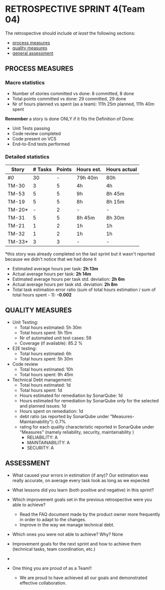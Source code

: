 RETROSPECTIVE SPRINT 4(Team 04)
=====================================

The retrospective should include _at least_ the following
sections:

- [process measures](#process-measures)
- [quality measures](#quality-measures)
- [general assessment](#assessment)

## PROCESS MEASURES 

### Macro statistics

- Number of stories committed vs done: 8 committed, 8 done
- Total points committed vs done: 29 committed, 29 done 
- Nr of hours planned vs spent (as a team): 111h 25m planned, 111h 40m spent

**Remember**  a story is done ONLY if it fits the Definition of Done:
 
- Unit Tests passing
- Code review completed
- Code present on VCS
- End-to-End tests performed

### Detailed statistics

| Story  | # Tasks | Points | Hours est. | Hours actual |
|--------|---------|--------|------------|--------------|
| _#0_   | 30      | -      | 79h 40m    | 80h          |
| TM-30  | 3       | 5      | 4h         | 4h           |
| TM-53  | 5       | 5      | 9h         | 8h 45m       |
| TM-19  | 5       | 5      | 8h         | 8h 15m       |
| TM-20* | -       | 2      | -          | -            |
| TM-31  | 5       | 5      | 8h 45m     | 8h 30m       |
| TM-21  | 1       | 2      | 1h         | 1h           |
| TM-32  | 1       | 2      | 1h         | 1h           |
| TM-33* | 3       | 3      | -          | -            |
   
*this story was already completed on the last sprint but it wasn't reported because we didn't notice that we had done it

- Estimated average hours per task: **2h 13m**
- Actual average hours per task: **2h 14m**
- Estimated average hours per task std. deviation: **2h 6m**
- Actual average hours per task std. deviation: **2h 8m**
- Total task estimation error ratio (sum of total hours estimation / sum of total hours spent - 1): **-0.002**

  
## QUALITY MEASURES 

- Unit Testing:
  - Total hours estimated: 5h 30m
  - Total hours spent: 5h 15m
  - Nr of automated unit test cases: 59
  - Coverage (if available): 85.2 %
- E2E testing:
  - Total hours estimated: 6h
  - Total hours spent: 5h 30m
- Code review 
  - Total hours estimated: 10h
  - Total hours spent: 9h 45m
- Technical Debt management:
  - Total hours estimated: 1d
  - Total hours spent: 1d
  - Hours estimated for remediation by SonarQube: 1d
  - Hours estimated for remediation by SonarQube only for the selected and planned issues: 1d
  - Hours spent on remediation: 1d
  - debt ratio (as reported by SonarQube under "Measures-Maintainability"): 0.7%
  - rating for each quality characteristic reported in SonarQube under "Measures" (namely reliability, security, maintainability )
     - RELIABILITY: A
     - MAINTAINABILITY: A
     - SECURITY: A
  


## ASSESSMENT

- What caused your errors in estimation (if any)? Our estimation was really accurate, on average every task took as long as we expected

- What lessons did you learn (both positive and negative) in this sprint? 

- Which improvement goals set in the previous retrospective were you able to achieve? 
  - Read the FAQ document made by the product owner more frequently in order to adapt to the changes.
  - Improve in the way we manage technical debt.
  
- Which ones you were not able to achieve? Why? None

- Improvement goals for the next sprint and how to achieve them (technical tasks, team coordination, etc.)
 - 

- One thing you are proud of as a Team!!
  - We are proud to have achieved all our goals and demonstrated effective collaboration.
